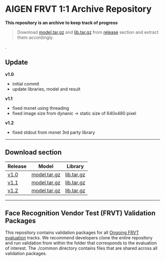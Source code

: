 # AIGEN FRVT 1:1 Archive Repository

**This repository is an archive to keep track of progress**


> Download [model.tar.gz](https://github.com/naiiytom/nist-frvt-archive/releases/download/v1.0/model.tar.gz) and [lib.tar.gz](https://github.com/naiiytom/nist-frvt-archive/releases/download/v1.0/lib.tar.gz) from [release](https://github.com/naiiytom/nist-frvt-archive/releases/) section and extract them accordingly.

.
## Update

**v1.0**
- initial commit
- update libraries, model and result

**v1.1**
- fixed mxnet using threading
- fixed image size from dynanic -> static size of 640x480 pixel

**v1.2**
- fixed stdout from mxnet 3rd party library

---

## Download section

| Release | Model | Library |
|---------|-------|---------|
| [v1.0](https://github.com/naiiytom/nist-frvt-archive/releases/tag/v1.0) | [model.tar.gz](https://github.com/naiiytom/nist-frvt-archive/releases/download/v1.0/model.tar.gz) | [lib.tar.gz](https://github.com/naiiytom/nist-frvt-archive/releases/download/v1.0/lib.tar.gz) |
| [v1.1](https://github.com/naiiytom/nist-frvt-archive/releases/tag/v1.1) | [model.tar.gz](https://github.com/naiiytom/nist-frvt-archive/releases/download/v1.1/model.tar.gz) | [lib.tar.gz](https://github.com/naiiytom/nist-frvt-archive/releases/download/v1.1/lib.tar.gz) |
| [v1.2](https://github.com/naiiytom/nist-frvt-archive/releases/tag/v1.2) | [model.tar.gz](https://github.com/naiiytom/nist-frvt-archive/releases/download/v1.2/model.tar.gz) | [lib.tar.gz](https://github.com/naiiytom/nist-frvt-archive/releases/download/v1.2/lib.tar.gz) |


---

## Face Recognition Vendor Test (FRVT) Validation Packages
This repository contains validation packages for all [Ongoing FRVT evaluation](https://www.nist.gov/programs-projects/face-recognition-vendor-test-frvt-ongoing) tracks.
We recommend developers clone the entire repository and run validation from within
the folder that corresponds to the evaluation of interest.  The ./common directory
contains files that are shared across all validation packages.

